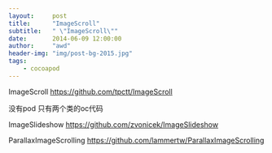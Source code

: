 ```yaml
---
layout:     post
title:      "ImageScroll"
subtitle:   " \"ImageScroll\""
date:       2014-06-09 12:00:00
author:     "awd"
header-img: "img/post-bg-2015.jpg"
tags:
    - cocoapod
---
```

ImageScroll
https://github.com/tpctt/ImageScroll

没有pod
只有两个类的oc代码

ImageSlideshow
https://github.com/zvonicek/ImageSlideshow


ParallaxImageScrolling
https://github.com/lammertw/ParallaxImageScrolling



